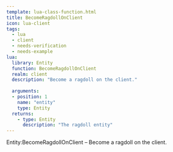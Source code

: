 ```yaml
---
template: lua-class-function.html
title: BecomeRagdollOnClient
icon: lua-client
tags:
  - lua
  - client
  - needs-verification
  - needs-example
lua:
  library: Entity
  function: BecomeRagdollOnClient
  realm: client
  description: "Become a ragdoll on the client."
  
  arguments:
  - position: 1
    name: "entity"
    type: Entity
  returns:
    - type: Entity
      description: "The ragdoll entity"
---
```


<div class="lua__search__keywords">
Entity:BecomeRagdollOnClient &#x2013; Become a ragdoll on the client.
</div>
